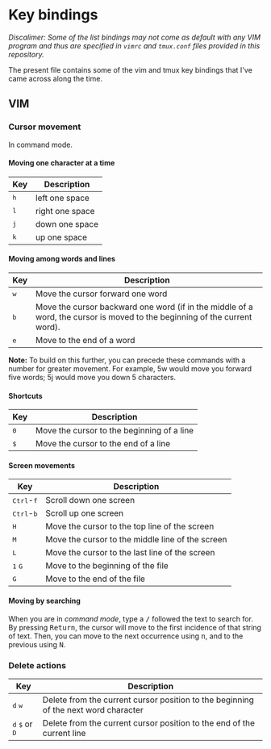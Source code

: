# Key bindings

*Discalimer: Some of the list bindings may not come as default with any VIM program
and thus are specified in ``vimrc`` and ``tmux.conf`` files provided in this
repository.*

The present file contains some of the vim and tmux key bindings that I've came
across along the time.

## VIM

### Cursor movement

In command mode.

#### Moving one character at a time

Key | Description
--- | ---
<kbd>h</kbd> | left one space
<kbd>l</kbd> | right one space
<kbd>j</kbd> | down one space
<kbd>k</kbd> | up one space

#### Moving among words and lines
Key | Description
--- | ---
<kbd>w</kbd> | Move the cursor forward one word
<kbd>b</kbd> | Move the cursor backward one word (if in the middle of a word, the cursor is moved to the beginning of the current word).
<kbd>e</kbd> | Move to the end of a word

**Note:** To build on this further, you can precede these commands with a number
for greater movement. For example, 5w would move you forward five words;
5j would move you down 5 characters.

#### Shortcuts
Key | Description
--- | ---
<kbd>0</kbd> | Move the cursor to the beginning of a line
<kbd>$</kbd> | Move the cursor to the end of a line

#### Screen movements
Key | Description
--- | ---
<kbd>Ctrl</kbd>-<kbd>f</kbd> | Scroll down one screen
<kbd>Ctrl</kbd>-<kbd>b</kbd> | Scroll up one screen
<kbd>H</kbd> | Move the cursor to the top line of the screen
<kbd>M</kbd> | Move the cursor to the middle line of the screen
<kbd>L</kbd> | Move the cursor to the last line of the screen
<kbd>1</kbd> <kbd>G</kbd> | Move to the beginning of the file
<kbd>G</kbd> | Move to the end of the file

#### Moving by searching
When you are in *command mode*, type a <kbd>/</kbd> followed the text to search
for. By pressing <kbd>Return</kbd>, the cursor will move to the first incidence
of that string of text. Then, you can move to the next occurrence using
<kbd>n</kbd>, and to the previous using <kbd>N</kbd>.

### Delete actions

Key | Description
--- | ---
<kbd>d</kbd> <kbd>w</kbd> | Delete from the current cursor position to the beginning of the next word character
<kbd>d</kbd> <kbd>$</kbd> or <kbd>D</kbd> | Delete from the current cursor position to the end of the current line
